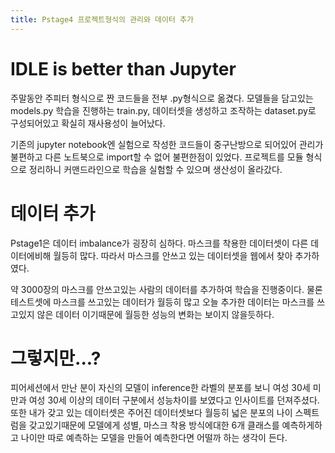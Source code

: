 ```yaml
---
title: Pstage4 프로젝트형식의 관리와 데이터 추가
---
```


# IDLE is better than Jupyter 
주말동안 주피터 형식으로 짠 코드들을 전부 .py형식으로 옮겼다.
모델들을 담고있는 models.py 학습을 진행하는 train.py, 데이터셋을 생성하고 조작하는 dataset.py로 구성되어있고 확실히 재사용성이 늘어났다.

기존의 jupyter notebook엔 실험으로 작성한 코드들이 중구난방으로 되어있어 관리가 불편하고 다른 노트북으로 import할 수 없어 불편한점이 있었다.
프로젝트를 모듈 형식으로 정리하니 커맨드라인으로 학습을 실험할 수 있으며 생산성이 올라갔다.

# 데이터 추가
Pstage1은 데이터 imbalance가 굉장히 심하다. 마스크를 착용한 데이터셋이 다른 데이터에비해 월등히 많다. 
따라서 마스크를 안쓰고 있는 데이터셋을 웹에서 찾아 추가하였다. 

약 3000장의 마스크를 안쓰고있는 사람의 데이터를 추가하여 학습을 진행중이다.
물론 테스트셋에 마스크를 쓰고있는 데이터가 월등히 많고 오늘 추가한 데이터는 마스크를 쓰고있지 않은 데이터 이기때문에 월등한 성능의 변화는 보이지 않을듯하다.

# 그렇지만...?
피어세션에서 만난 분이 자신의 모델이 inference한 라벨의 분포를 보니 여성 30세 미만과 여성 30세 이상의 데이터 구분에서 성능차이를 보였다고 인사이트를 던져주셨다.
또한 내가 갖고 있는 데이터셋은 주어진 데이터셋보다 월등히 넓은 분포의 나이 스펙트럼을 갖고있기때문에 모델에게 성별, 마스크 착용 방식에대한 6개 클래스를 예측하게하고 
나이만 따로 예측하는 모델을 만들어 예측한다면 어떨까 하는 생각이 든다.
